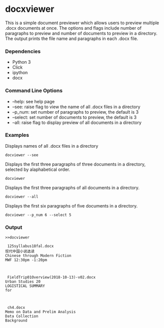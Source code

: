 docxviewer
================

This is a simple document previewer which allows users to preview
multiple .docx documents at once. The options and flags include number
of paragraphs to preview and number of documents to preview in a
directory. The output prints the file name and paragraphs in each .docx
file.

### Dependencies

  - Python 3
  - Click
  - ipython
  - docx

### Command Line Options

  - –help: see help page
  - –see: raise flag to view the name of all .docx files in a directory
  - –p\_num: set number of paragraphs to preview, the default is 3
  - –select: set number of documents to preview, the default is 3
  - –all: raise flag to display preview of all documents in a directory

### Examples

Displays names of all .docx files in a directory

    docviewer --see

Displays the first three paragraphs of three documents in a directory,
selected by alaphabetical order.

    docviewer

Displays the first three paragraphs of all documents in a directory.

    docviewer --all

Displays the first six paragraphs of five documents in a directory.

    docviewer --p_num 6 --select 5

### Output

    >>docviewer
    
     125syllabus18fal.docx
    现代中国小说选读
    Chinese through Modern Fiction
    MWF 12:30pm -1:20pm
    
    
    
     FieldTrip01Overview(2018-10-13)-v02.docx
    Urban Studies 20
    LOGISTICAL SUMMARY
    for
    
    
    
     ch4.docx
    Memo on Data and Prelim Analysis 
    Data Collection
    Background

